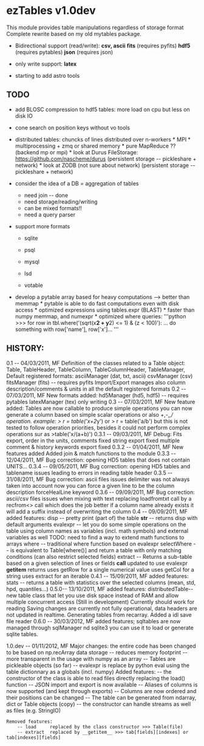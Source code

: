 ezTables v1.0dev
================

This module provides table manipulations regardless of storage format
Complete rewrite based on my old mytables package.

* Bidirectional support (read/write): 
        **csv, ascii**
        **fits**            (requires pyfits)
        **hdf5**            (requires pytables)
        **json**            (requires json)

* only write support: 
        **latex**

* starting to add astro tools

TODO
----

* add BLOSC compression to hdf5 tables: more load on cpu but less on disk IO 

* cone search on position keys without vo tools

* distributed tables: chuncks of lines distributed over n-workers
                            * MPI
			    * multiprocessing + zmq or shared memory
			    * pure MapReduce ?? (backend mp or mpi)
                            * look at Durus FileStorage: https://github.com/nascheme/durus
                              (persistent storage -- pickleshare + network)
                            * look at ZODB (not sure about network)
                              (persistent storage -- pickleshare + network)

* consider the idea of a DB = aggregation of tables
	* need join -- done
	* need storage/reading/writing
	* can be mixed formats!!
	* need a query parser

* support more formats
	* sqlite
	* psql
	* mysql
	* lsd
	
	* votable

* develop a pytable array based for heavy computations --> better than memmap
        * pytable is able to do fast computations even with disk access
        * optimized expressions using tables.expr (BLAST)
        * faster than numpy memmap, and numexpr
        * optimized where queries: 
           '''python
           >>> for row in tbl.where('(sqrt(x**2 + y**2) <= 1) & (z < 100)'):
                ... do something with row['name'], row['x']...
           '''



HISTORY:
-------

0.1 -- 04/03/2011, MF
	Definition of the classes related to a Table object: 
			Table, 
			TableHeader,
			TableColumn,
			TableColumnHeader, 
			TableManager,
		Default registered formats:
			asciiManager (dat, txt, ascii) 
			csvManager   (csv)
			fitsManager  (fits) -- requires pyfits
		Import/Export manages also column description/comments & units
		in all the default registered formats
0.2 -- 07/03/2011, MF
	New formats added:
			hd5Manager (hd5, hdf5) -- requires pytables
			latexManager (tex) only writing
0.3 -- 07/03/2011, MF
	New feature added:
		Tables are now callable to produce simple operations
		you can now generate a column based on simple scalar operations
		or also +,-,*,/ operation.
		example:  > r = table('x+2*y')  or > r = table('a/b')
		but this is not tested to follow operation priorities, besides
		it could not perform complex operations sur as >table('x/(a+b)')
0.3.1 -- 09/03/2011, MF
	Debug: Fits export, 
			order in the units, comments fixed
			string export fixed
			multiple comment & history keywords export fixed
0.3.2 -- 01/04/2011, MF
	New features added
		Added join & match functions to the module
0.3.3 -- 12/04/2011, MF
	Bug correction: opening HD5 tables that does not contain UNITS...
0.3.4 -- 09/05/2011, MF
	Bug correction: opening HD5 tables and tablename issues leading
		to errors in reading table header
0.3.5 -- 31/08/2011, MF
	Bug correction: ascii files issues
			delimiter was not always taken into account
			now you can force a given line to be the column
			description forceHealLine keyword
0.3.6 -- 09/09/2011, MF
	Bug correction: ascii/csv files issues when mixing with text
			replacing loadfromtxt call by a recfrom<> call which
			does the job better
			if a column name already exists it will add a suffix
			instead of overwriting the column
0.4 -- 09/09/2011, MF
	added features:
		disp        -- pretty print (part of) the table 
	  	__str__	    -- returns disp with default arguments
		evalexpr    -- let you do some simple operations on the table using
			       column names as variables (incl. math symbols) and
			       external variables as well
			       TODO: need to find a way to extend math functions to
			       arrays
		where       -- traditional where function based on evalexpr
		selectWhere -- is equivalent to Table[where()] and return a table
			       with only matching conditions (can also restrict 
			       selected	fields)
		extract     -- Returns a sub-table based on a given selection of
			       lines or fields
		__call__ updated to use evalexpr
		__getitem__ returns uses getRow for a single numerical value
				    uses getCol for a string
				    uses extract for an iterable
0.4.1 -- 15/09/2011, MF
	added features:
		stats        -- returns a table with statistics over the
				selected columns (mean, std, hpd, quantiles...)
0.5.0-- 13/10/2011, MF
	added features:
		distributedTable-- new table class that let you use disk space
				instead of RAM and allow multiple concurrent
				access
				(Still in development)
				Currently should work for reading
				Saving changes are currently not fully
				operational, data headers are not updated in
				realtime.
		Generating tables from recarray.
		Added a idl save file reader
0.6.0 -- 30/03/2012, MF
	added features;
		sqltables are now managed through sqlManager nd sqlite3
		you can use it to load or generate sqlite tables. 

1.0.dev -- 01/11/2012, MF
	Major changes:
		the entire code has been changed to be based on np.recArray data storage
			-- reduces memory footprint
			-- more transparent in the usage with numpy as an array
			-- Tables are pickleable objects (so far)
                        -- evalexpr is replace by python eval using the table
                           dictionnary as a globals (incl. numpy) 
	Added features:
		-- the constructor of the class is able to read files directly
		   replacing the load() function
		-- JSON import and export is now available
		-- Aliases of columns is now supported (and kept through exports)
		-- Columns are now ordered and their positions can be changed
		-- The table can be generated from ndarray, dict or Table objects (copy)
		-- the constructor can handle streams as well as files (e.g.  StringIO)
	
	Removed features:
		-- load 	replaced by the class constructor >>> Table(file)
		-- extract	replaced by __getitem__ >>> tab[fields][indexes] or tab[indexes][fields]

